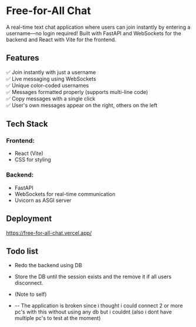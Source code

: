 # Free-for-All Chat

A real-time text chat application where users can join instantly by entering a username—no login required! Built with FastAPI and WebSockets for the backend and React with Vite for the frontend.

## Features
✅ Join instantly with just a username  
✅ Live messaging using WebSockets  
✅ Unique color-coded usernames  
✅ Messages formatted properly (supports multi-line code)  
✅ Copy messages with a single click  
✅ User's own messages appear on the right, others on the left  

## Tech Stack
### **Frontend:**
- React (Vite)
- CSS for styling

### **Backend:**
- FastAPI
- WebSockets for real-time communication
- Uvicorn as ASGI server

## Deployment
https://free-for-all-chat.vercel.app/

## Todo list
- Redo the backend using DB
- Store the DB until the session exists and the remove it if all users disconnect.

- (Note to self)
- -- The application is broken since i thought i could connect 2 or more pc's with this without using any db but i couldnt (also i dont have multiple pc's to test at the moment)

 
